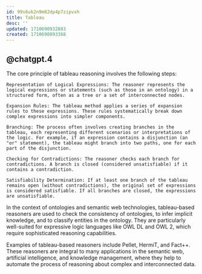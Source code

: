 ```yaml
---
id: 99s6uk2n9m82dp4p7zipvxh
title: Tableau
desc: ''
updated: 1710690932883
created: 1710690893368
---
```


## @chatgpt.4

The core principle of tableau reasoning involves the following steps:

    Representation of Logical Expressions: The reasoner represents the logical expressions or statements (such as those in an ontology) in a structured form, often as a tree or a set of interconnected nodes.

    Expansion Rules: The tableau method applies a series of expansion rules to these expressions. These rules systematically break down complex expressions into simpler components.

    Branching: The process often involves creating branches in the tableau, each representing different scenarios or interpretations of the logic. For example, if an expression contains a disjunction (an "or" statement), the tableau might branch into two paths, one for each part of the disjunction.

    Checking for Contradictions: The reasoner checks each branch for contradictions. A branch is closed (considered unsatisfiable) if it contains a contradiction.

    Satisfiability Determination: If at least one branch of the tableau remains open (without contradictions), the original set of expressions is considered satisfiable. If all branches are closed, the expressions are unsatisfiable.

In the context of ontologies and semantic web technologies, tableau-based reasoners are used to check the consistency of ontologies, to infer implicit knowledge, and to classify entities in the ontology. They are particularly well-suited for expressive logic languages like OWL DL and OWL 2, which require sophisticated reasoning capabilities.

Examples of tableau-based reasoners include Pellet, HermiT, and Fact++. These reasoners are integral to many applications in the semantic web, artificial intelligence, and knowledge management, where they help to automate the process of reasoning about complex and interconnected data.